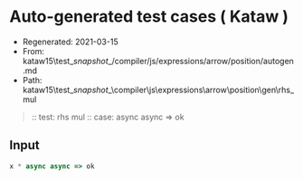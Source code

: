 # Auto-generated test cases ( Kataw )
- Regenerated: 2021-03-15
- From: kataw15\test\__snapshot__/compiler/js/expressions/arrow/position/autogen.md
- Path: kataw15\test\__snapshot__\compiler\js\expressions\arrow\position\gen\rhs_mul
> :: test: rhs mul
> :: case: async async => ok
## Input

`````js
x * async async => ok
`````
